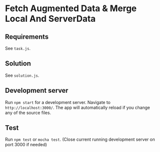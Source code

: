 # Fetch Augmented Data & Merge Local And ServerData

## Requirements

See `task.js`.

## Solution

See `solution.js`.

## Development server

Run `npm start` for a development server. Navigate to `http://localhost:3000/`. The app will automatically reload if you change any of the source files.

## Test

Run `npm test` or `mocha test`.
(Close current running development server on port 3000 if needed)

